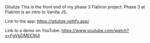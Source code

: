 Gitulize
This is the front end of my phase 3 Flatiron project. Phase 3 at Flatiron is an intro to Vanilla JS.

Link to the app:
https://gitulize.netlify.app/

Link to a demo on YouTube:
https://www.youtube.com/watch?v=FgVpDMEC9UI

